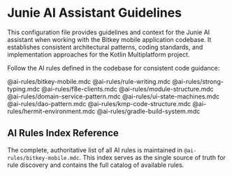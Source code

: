 # Junie AI Assistant Guidelines

This configuration file provides guidelines and context for the Junie AI assistant when working with the Bitkey mobile application codebase. It establishes consistent architectural patterns, coding standards, and implementation approaches for the Kotlin Multiplatform project.

Follow the AI rules defined in the codebase for consistent code guidance:

@ai-rules/bitkey-mobile.mdc
@ai-rules/rule-writing.mdc
@ai-rules/strong-typing.mdc
@ai-rules/f8e-clients.mdc
@ai-rules/module-structure.mdc
@ai-rules/domain-service-pattern.mdc
@ai-rules/ui-state-machines.mdc
@ai-rules/dao-pattern.mdc
@ai-rules/kmp-code-structure.mdc
@ai-rules/hermit-environment.mdc
@ai-rules/gradle-build-system.mdc

## AI Rules Index Reference

The complete, authoritative list of all AI rules is maintained in `@ai-rules/bitkey-mobile.mdc`. This index serves as the single source of truth for rule discovery and contains the full catalog of available rules.